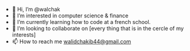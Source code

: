 - 👋 Hi, I’m @walchak
- 👀 I’m interested in computer science & finance
- 🌱 I’m currently learning how to code at a french school.
- 💞️ I’m looking to collaborate on [every thing that is in the cercle of my interests]
- 📫 How to reach me walidchakib44@gmail.com

<!---
walchak/walchak is a ✨ special ✨ repository because its `README.md` (this file) appears on your GitHub profile.
You can click the Preview link to take a look at your changes.
--->
